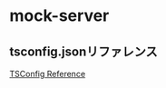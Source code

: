 # mock-server

## tsconfig.jsonリファレンス

[TSConfig Reference](https://www.typescriptlang.org/tsconfig/)
